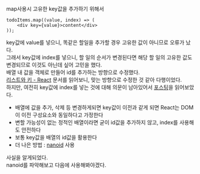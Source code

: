 map사용시 고유한 key값을 추가하기 위해서
```
todoItems.map((value, index) => (
	<div key={value}>content</div>
));
```
key값에 value를 넣으니, 똑같은 할일을 추가할 경우 고유한 값이 아니므로 오류가 났다.   
그래서 key값에 index를 넣으니, 할 일의 순서가 변경된다면 해당 할 일의 고유한 값도 변경되므로 이것도 아닌데 싶어 고민을 했다.   
배열 내 값을 객체로 만들어 id를 추가하는 방향으로 수정했다.   
[리스트와 키 - React](https://ko.reactjs.org/docs/lists-and-keys.html) 문서를 읽어보니, 맞는 방향으로 수정한 것 같아 다행이었다.   
하지만, 여전히 key값에 index를 넣는 것에 대해 의문이 남아있어서 [포스팅](https://robinpokorny.medium.com/index-as-a-key-is-an-anti-pattern-e0349aece318)을 읽어보았다.   
* 배열에 값을 추가, 삭제 등 변경하게되면 key값이 이전과 같게 되면 React는 DOM이 이전 구성요소와 동일하다고 가정한다
* 변할 가능성이 없는 정적인 배열이라면 굳이 id값을 추가하지 않고, index를 사용해도 안전하다
* 보통 key값을 배열의 id값을 활용한다
* 더 나은 방법 : [nanoid](https://github.com/ai/nanoid/) 사용

사실을 알게되었다.   
nanoid를 파악해보고 다음에 사용해봐야겠다.
